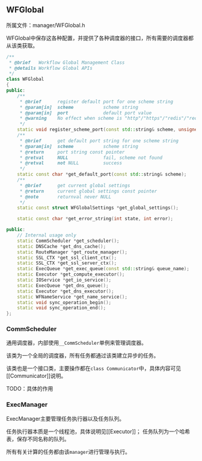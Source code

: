 ## WFGlobal

所属文件：manager/WFGlobal.h

WFGlobal中保存这各种配置，并提供了各种调度器的接口，所有需要的调度器都从该类获取。

```c++
/**
 * @brief   Workflow Global Management Class
 * @details Workflow Global APIs
 */
class WFGlobal
{
public:
	/**
	 * @brief      register default port for one scheme string
	 * @param[in]  scheme           scheme string
	 * @param[in]  port             default port value
	 * @warning    No effect when scheme is "http"/"https"/"redis"/"rediss"/"mysql"/"kafka"
	 */
	static void register_scheme_port(const std::string& scheme, unsigned short port);
	/**
	 * @brief      get default port string for one scheme string
	 * @param[in]  scheme           scheme string
	 * @return     port string const pointer
	 * @retval     NULL             fail, scheme not found
	 * @retval     not NULL         success
	 */
	static const char *get_default_port(const std::string& scheme);
	/**
	 * @brief      get current global settings
	 * @return     current global settings const pointer
	 * @note       returnval never NULL
	 */
	static const struct WFGlobalSettings *get_global_settings();

	static const char *get_error_string(int state, int error);

public:
	// Internal usage only
	static CommScheduler *get_scheduler();
	static DNSCache *get_dns_cache();
	static RouteManager *get_route_manager();
	static SSL_CTX *get_ssl_client_ctx();
	static SSL_CTX *get_ssl_server_ctx();
	static ExecQueue *get_exec_queue(const std::string& queue_name);
	static Executor *get_compute_executor();
	static IOService *get_io_service();
	static ExecQueue *get_dns_queue();
	static Executor *get_dns_executor();
	static WFNameService *get_name_service();
	static void sync_operation_begin();
	static void sync_operation_end();
};
```

### CommScheduler

通用调度器，内部使用`__CommScheduler`单例来管理调度器。

该类为一个全局的调度器，所有任务都通过该类建立异步的任务。

该类也是一个接口类，主要操作都在`class Communicator`中，具体内容可见[[Communicator]]说明。

TODO：具体的作用

### ExecManager

ExecManager主要管理任务执行器以及任务队列。

任务执行器本质是一个线程池，具体说明见[[Executor]]；
任务队列为一个哈希表，保存不同名称的队列。

所有有关计算的任务都由该`manager`进行管理与执行。